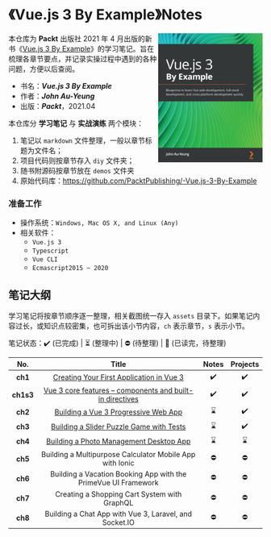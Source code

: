 # 《Vue.js 3 By Example》Notes

<a href="https://www.packtpub.com/product/vue-js-3-by-example/9781838826345"><img src="assets/cover.png" alt="Vue.js 3 By Example" height="256px" align="right"></a>

本仓库为 **Packt** 出版社 2021 年 4 月出版的新书《[Vue.js 3 By Example](https://www.packtpub.com/product/vue-js-3-by-example/9781838826345)》的学习笔记。旨在梳理各章节要点，并记录实操过程中遇到的各种问题，方便以后查阅。

- 书名：***Vue.js 3 By Example***
- 作者：***John Au-Yeung***
- 出版：***Packt***，2021.04





本仓库分 **学习笔记** 与 **实战演练** 两个模块：

1. 笔记以 `markdown` 文件整理，一般以章节标题为文件名；
2. 项目代码则按章节存入 `diy` 文件夹；
3. 随书附源码按章节放在 `demos` 文件夹
3. 原始代码库：https://github.com/PacktPublishing/-Vue.js-3-By-Example





### 准备工作

- 操作系统：`Windows, Mac OS X, and Linux (Any)`
- 相关软件：
  - `Vue.js 3`
  - `Typescript`
  - `Vue CLI`
  - `Ecmascript2015 ~ 2020`  



## 笔记大纲

学习笔记将按章节顺序逐一整理，相关截图统一存入 `assets` 目录下。如果笔记内容过长，或知识点较密集，也可拆出该小节内容，`ch` 表示章节，`s` 表示小节。

笔记状态：:heavy_check_mark: (已完成) | :hourglass_flowing_sand: (整理中) | :no_entry: (待整理) | :orange_book: (已读完，待整理)

|    No.    |                            Title                             |       Notes        |      Projects      |
| :-------: | :----------------------------------------------------------: | :----------------: | :----------------: |
|  **ch1**  |    [Creating Your First Application in Vue 3](./Ch01.md)     | :heavy_check_mark: | :heavy_check_mark: |
| **ch1s3** | [Vue 3 core features – components and built-in directives](./Ch01.S3-Vue-3-core-features.md) | :heavy_check_mark: | :heavy_check_mark: |
|  **ch2**  |      [Building a Vue 3 Progressive Web App](./Ch02.md)       |    :hourglass:     | :heavy_check_mark: |
|  **ch3**  |    [Building a Slider Puzzle Game with Tests](./Ch03.md)     |    :hourglass:     | :heavy_check_mark: |
|  **ch4**  |     [Building a Photo Management Desktop App](./Ch04.md)     |    :hourglass:     |    :hourglass:     |
|  **ch5**  |   Building a Multipurpose Calculator Mobile App with Ionic   |     :no_entry:     |     :no_entry:     |
|  **ch6**  | Building a Vacation Booking App with the PrimeVue UI Framework |     :no_entry:     |     :no_entry:     |
|  **ch7**  |         Creating a Shopping Cart System with GraphQL         |     :no_entry:     |     :no_entry:     |
|  **ch8**  |    Building a Chat App with Vue 3, Laravel, and Socket.IO    |     :no_entry:     |     :no_entry:     |

